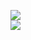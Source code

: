 [![](https://img.shields.io/badge/Made%20With-Github%20Spray-lightgrey.svg?style=for-the-badge&logo=github)](https://github.com/Annihil/github-spray#5335)  
[![](https://i.imgur.com/2DrTn0Z.gif)](https://github.com/Annihil/github-spray)